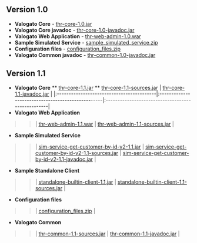 ## Version 1.0 ##

  * **Valogato Core** - [thr-core-1.0.jar](http://bit.ly/16Zk4X7)
  * **Valogato Core javadoc** - [thr-core-1.0-javadoc.jar](http://bit.ly/12hYtaH)
  * **Valogato Web Application** - [thr-web-admin-1.0.war](http://bit.ly/17XsoDO)
  * **Sample Simulated Service** - [sample\_simulated\_service.zip](http://bit.ly/13LrLfo)
  * **Configuration files** - [configuration\_files.zip](http://bit.ly/12hXHKD)
  * **Valogato Common javadoc** - [thr-common-1.0-javadoc.jar](http://bit.ly/16opeuW)

## Version 1.1 ##

  * **Valogato Core**
  ** [thr-core-1.1.jar](http://bit.ly/19Tf2xE)
  ** [thr-core-1.1-sources.jar](http://bit.ly/1kR5gAz) | [thr-core-1.1-javadoc.jar](http://bit.ly/19uCRLR) |
|:------------------------------------------|:--------------------------------------------------|:--------------------------------------------------|
  * **Valogato Web Application**
> > | [thr-web-admin-1.1.war](http://bit.ly/1fR1oLU) | [thr-web-admin-1.1-sources.jar](http://bit.ly/KcHYqr) |
  * **Sample Simulated Service**
> > | [sim-service-get-customer-by-id-v2-1.1.jar](http://bit.ly/19TezM1) | [sim-service-get-customer-by-id-v2-1.1-sources.jar](http://bit.ly/1eMrW4v) | [sim-service-get-customer-by-id-v2-1.1-javadoc.jar](http://bit.ly/1cxXHLA) |
  * **Sample Standalone Client**
> > | [standalone-builtin-client-1.1.jar](http://bit.ly/1eiAziR) | [standalone-builtin-client-1.1-sources.jar](http://bit.ly/1cdZUHs) |
  * **Configuration files**
> > | [configuration\_files.zip](http://bit.ly/1dgDVnJ) |
  * **Valogato Common**
> > | [thr-common-1.1-sources.jar](http://bit.ly/19uCC3r) | [thr-common-1.1-javadoc.jar](http://bit.ly/1jV3mRp) |
